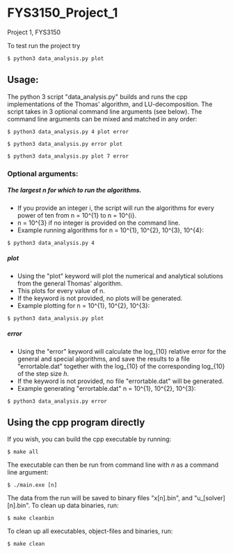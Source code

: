 # FYS3150_Project_1
Project 1, FYS3150

To test run the project try
```console
$ python3 data_analysis.py plot
```
## Usage:
The python 3 script "data_analysis.py" builds and runs the cpp implementations of the Thomas' algorithm, and LU-decomposition. The script takes in 3 optional command line arguments (see below). The command line arguments can be mixed and matched in any order:
```console
$ python3 data_analysis.py 4 plot error
```
```console
$ python3 data_analysis.py error plot
```
```console
$ python3 data_analysis.py plot 7 error
```
### Optional arguments:
##### The largest $n$ for which to run the algorithms.
  * If you provide an integer i, the script will run the algorithms for every power of ten from n = 10^{1} to n = 10^{i}.
  * n = 10^{3} if no integer is provided on the command line.
  * Example running algorithms for n = 10^{1}, 10^{2}, 10^{3}, 10^{4}:
  ```console
  $ python3 data_analysis.py 4
  ```

##### plot
  * Using the "plot" keyword will plot the numerical and analytical solutions from the general Thomas' algorithm.
  * This plots for every value of n.
  * If the keyword is not provided, no plots will be generated.
  * Example plotting for n = 10^{1}, 10^{2}, 10^{3}:
  ```console
  $ python3 data_analysis.py plot
  ```

##### error
  * Using the "error" keyword will calculate the log_{10} relative error for the general and special algorithms, and save the results to a file "errortable.dat" together with the log_{10} of the corresponding log_{10} of the step size $h$.
  * If the keyword is not provided, no file "errortable.dat" will be generated.
  * Example generating "errortable.dat" n = 10^{1}, 10^{2}, 10^{3}:
  ```console
  $ python3 data_analysis.py error
  ```

## Using the cpp program directly
If you wish, you can build the cpp executable by running:
```console
$ make all
```
The executable can then be run from command line with $n$ as a command line argument:
```console
$ ./main.exe [n]
```
The data from the run will be saved to binary files "x[n].bin", and "u_[solver][n].bin". To clean up data binaries, run:
```console
$ make cleanbin
```
To clean up all executables, object-files and binaries, run:
```console
$ make clean
```
